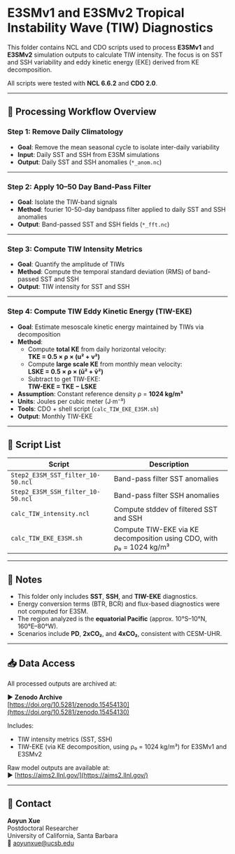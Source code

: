 
# E3SMv1 and E3SMv2 Tropical Instability Wave (TIW) Diagnostics

This folder contains NCL and CDO scripts used to process **E3SMv1** and **E3SMv2** simulation outputs to calculate TIW intensity. The focus is on SST and SSH variability and eddy kinetic energy (EKE) derived from KE decomposition.

All scripts were tested with **NCL 6.6.2** and **CDO 2.0**.

---

## 🔁 Processing Workflow Overview

### **Step 1: Remove Daily Climatology**
- **Goal**: Remove the mean seasonal cycle to isolate inter-daily variability
- **Input**: Daily SST and SSH from E3SM simulations
- **Output**: Daily SST and SSH anomalies (`*_anom.nc`)

---

### **Step 2: Apply 10–50 Day Band-Pass Filter**
- **Goal**: Isolate the TIW-band signals
- **Method**: fourier 10-50-day bandpass filter applied to daily SST and SSH anomalies
- **Output**: Band-passed SST and SSH fields (`*_fft.nc`)

---

### **Step 3: Compute TIW Intensity Metrics**
- **Goal**: Quantify the amplitude of TIWs
- **Method**: Compute the temporal standard deviation (RMS) of band-passed SST and SSH
- **Output**: TIW intensity for SST and SSH

---

### **Step 4: Compute TIW Eddy Kinetic Energy (TIW-EKE)**
- **Goal**: Estimate mesoscale kinetic energy maintained by TIWs via decomposition
- **Method**:
  - Compute **total KE** from daily horizontal velocity:  
    **TKE = 0.5 × ρ × (u² + v²)**
  - Compute **large scale KE** from monthly mean velocity:  
    **LSKE = 0.5 × ρ × (ū² + v̄²)**
  - Subtract to get TIW-EKE:  
    **TIW-EKE = TKE − LSKE**
- **Assumption**: Constant reference density ρ = **1024 kg/m³**
- **Units**: Joules per cubic meter (J·m⁻³)
- **Tools**: CDO + shell script (`calc_TIW_EKE_E3SM.sh`)
- **Output**: Monthly TIW-EKE

---

## 📂 Script List

| Script | Description |
|--------|-------------|
| `Step2_E3SM_SST_filter_10-50.ncl` | Band-pass filter SST anomalies |
| `Step2_E3SM_SSH_filter_10-50.ncl` | Band-pass filter SSH anomalies |
| `calc_TIW_intensity.ncl` | Compute stddev of filtered SST and SSH |
| `calc_TIW_EKE_E3SM.sh` | Compute TIW-EKE via KE decomposition using CDO, with ρ₀ = 1024 kg/m³ |

---

## 📌 Notes

- This folder only includes **SST**, **SSH**, and **TIW-EKE** diagnostics.
- Energy conversion terms (BTR, BCR) and flux-based diagnostics were not computed for E3SM.
- The region analyzed is the **equatorial Pacific** (approx. 10°S–10°N, 160°E–80°W).
- Scenarios include **PD**, **2xCO₂**, and **4xCO₂**, consistent with CESM-UHR.

---

## 📥 Data Access

All processed outputs are archived at:

▶ **Zenodo Archive**  
[https://doi.org/10.5281/zenodo.15454130](https://doi.org/10.5281/zenodo.15454130)

Includes:
- TIW intensity metrics (SST, SSH)
- TIW-EKE (via KE decomposition, using ρ₀ = 1024 kg/m³) for E3SMv1 and E3SMv2

Raw model outputs are available at:  
▶ [https://aims2.llnl.gov/](https://aims2.llnl.gov/)

---

## 📧 Contact

**Aoyun Xue**  
Postdoctoral Researcher  
University of California, Santa Barbara  
📧 aoyunxue@ucsb.edu
